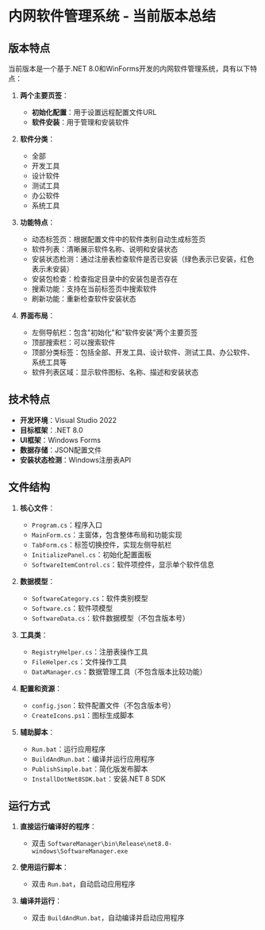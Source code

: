 # 内网软件管理系统 - 当前版本总结

## 版本特点

当前版本是一个基于.NET 8.0和WinForms开发的内网软件管理系统，具有以下特点：

1. **两个主要页签**：
   - **初始化配置**：用于设置远程配置文件URL
   - **软件安装**：用于管理和安装软件

2. **软件分类**：
   - 全部
   - 开发工具
   - 设计软件
   - 测试工具
   - 办公软件
   - 系统工具

3. **功能特点**：
   - 动态标签页：根据配置文件中的软件类别自动生成标签页
   - 软件列表：清晰展示软件名称、说明和安装状态
   - 安装状态检测：通过注册表检查软件是否已安装（绿色表示已安装，红色表示未安装）
   - 安装包检查：检查指定目录中的安装包是否存在
   - 搜索功能：支持在当前标签页中搜索软件
   - 刷新功能：重新检查软件安装状态

4. **界面布局**：
   - 左侧导航栏：包含"初始化"和"软件安装"两个主要页签
   - 顶部搜索栏：可以搜索软件
   - 顶部分类标签：包括全部、开发工具、设计软件、测试工具、办公软件、系统工具等
   - 软件列表区域：显示软件图标、名称、描述和安装状态

## 技术特点

- **开发环境**：Visual Studio 2022
- **目标框架**：.NET 8.0
- **UI框架**：Windows Forms
- **数据存储**：JSON配置文件
- **安装状态检测**：Windows注册表API

## 文件结构

1. **核心文件**：
   - `Program.cs`：程序入口
   - `MainForm.cs`：主窗体，包含整体布局和功能实现
   - `TabForm.cs`：标签切换控件，实现左侧导航栏
   - `InitializePanel.cs`：初始化配置面板
   - `SoftwareItemControl.cs`：软件项控件，显示单个软件信息

2. **数据模型**：
   - `SoftwareCategory.cs`：软件类别模型
   - `Software.cs`：软件项模型
   - `SoftwareData.cs`：软件数据模型（不包含版本号）

3. **工具类**：
   - `RegistryHelper.cs`：注册表操作工具
   - `FileHelper.cs`：文件操作工具
   - `DataManager.cs`：数据管理工具（不包含版本比较功能）

4. **配置和资源**：
   - `config.json`：软件配置文件（不包含版本号）
   - `CreateIcons.ps1`：图标生成脚本

5. **辅助脚本**：
   - `Run.bat`：运行应用程序
   - `BuildAndRun.bat`：编译并运行应用程序
   - `PublishSimple.bat`：简化版发布脚本
   - `InstallDotNet8SDK.bat`：安装.NET 8 SDK

## 运行方式

1. **直接运行编译好的程序**：
   - 双击 `SoftwareManager\bin\Release\net8.0-windows\SoftwareManager.exe`

2. **使用运行脚本**：
   - 双击 `Run.bat`，自动启动应用程序

3. **编译并运行**：
   - 双击 `BuildAndRun.bat`，自动编译并启动应用程序